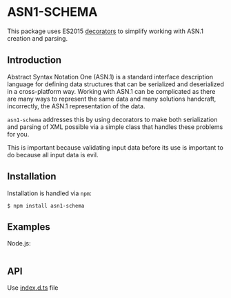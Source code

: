 # ASN1-SCHEMA

This package uses ES2015 [decorators](https://medium.com/google-developers/exploring-es7-decorators-76ecb65fb841) to simplify working with ASN.1 creation and parsing. 


## Introduction

Abstract Syntax Notation One (ASN.1) is a standard interface description language for defining data structures that can be serialized and deserialized in a cross-platform way. Working with ASN.1 can be complicated as there are many ways to represent the same data and many solutions handcraft, incorrectly, the ASN.1 representation of the data.

`asn1-schema` addresses this by using decorators to make both serialization and parsing of XML possible via a simple class that handles these problems for you. 

This is important because validating input data before its use is important to do because all input data is evil. 


## Installation

Installation is handled via  `npm`:

```
$ npm install asn1-schema
```

## Examples
Node.js:

```js
```

## API

Use [index.d.ts](index.d.ts) file
